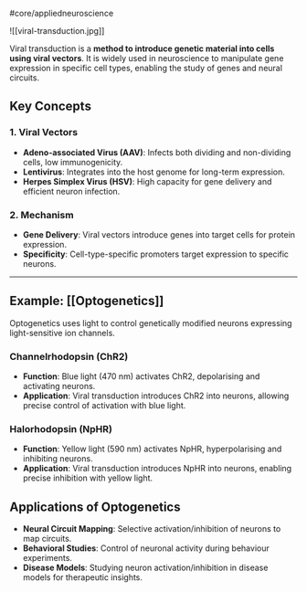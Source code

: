 #core/appliedneuroscience

![[viral-transduction.jpg]]

Viral transduction is a **method to introduce genetic material into cells using viral vectors**. It is widely used in neuroscience to manipulate gene expression in specific cell types, enabling the study of genes and neural circuits.

## Key Concepts

### 1. Viral Vectors

- **Adeno-associated Virus (AAV)**: Infects both dividing and non-dividing cells, low immunogenicity.
- **Lentivirus**: Integrates into the host genome for long-term expression.
- **Herpes Simplex Virus (HSV)**: High capacity for gene delivery and efficient neuron infection.

### 2. Mechanism

- **Gene Delivery**: Viral vectors introduce genes into target cells for protein expression.
- **Specificity**: Cell-type-specific promoters target expression to specific neurons.

---

## Example: [[Optogenetics]]

Optogenetics uses light to control genetically modified neurons expressing light-sensitive ion channels.

### Channelrhodopsin (ChR2)

- **Function**: Blue light (470 nm) activates ChR2, depolarising and activating neurons.
- **Application**: Viral transduction introduces ChR2 into neurons, allowing precise control of activation with blue light.

### Halorhodopsin (NpHR)

- **Function**: Yellow light (590 nm) activates NpHR, hyperpolarising and inhibiting neurons.
- **Application**: Viral transduction introduces NpHR into neurons, enabling precise inhibition with yellow light.

## Applications of Optogenetics

- **Neural Circuit Mapping**: Selective activation/inhibition of neurons to map circuits.
- **Behavioral Studies**: Control of neuronal activity during behaviour experiments.
- **Disease Models**: Studying neuron activation/inhibition in disease models for therapeutic insights.
